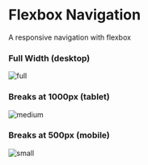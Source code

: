 # Flexbox Navigation
A responsive navigation with flexbox

### Full Width (desktop)
![full](http://imgur.com/D5nQ843.jpg)
### Breaks at 1000px (tablet)
![medium](http://imgur.com/spNnJ7O.jpg)
### Breaks at 500px (mobile)
![small](http://imgur.com/o1Dh4Mx.jpg)



